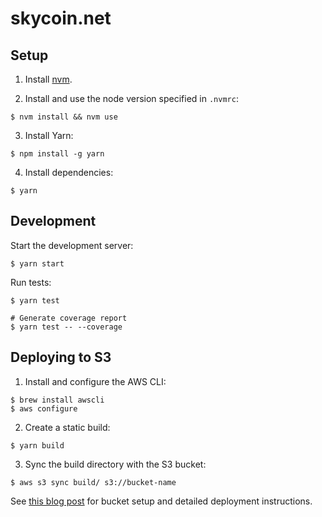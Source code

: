 # skycoin.net

## Setup

1. Install [nvm](https://github.com/creationix/nvm).

2. Install and use the node version specified in `.nvmrc`:

  ```shell
  $ nvm install && nvm use
  ```

3. Install Yarn:

  ```shell
  $ npm install -g yarn
  ```

4. Install dependencies:

  ```shell
  $ yarn
  ```

## Development

Start the development server:

```shell
$ yarn start
```

Run tests:

```shell
$ yarn test

# Generate coverage report
$ yarn test -- --coverage
```

## Deploying to S3

1. Install and configure the AWS CLI:

  ```shell
  $ brew install awscli
  $ aws configure
  ```

2. Create a static build:

  ```shell
  $ yarn build
  ```

3. Sync the build directory with the S3 bucket:

  ```shell
  $ aws s3 sync build/ s3://bucket-name
  ```

See [this blog post](https://medium.com/@omgwtfmarc/deploying-create-react-app-to-s3-or-cloudfront-48dae4ce0af) for bucket setup and detailed deployment instructions.
